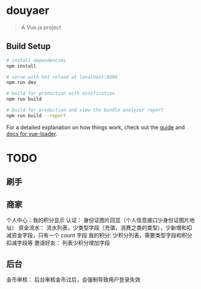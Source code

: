 # douyaer

> A Vue.js project

## Build Setup

``` bash
# install dependencies
npm install

# serve with hot reload at localhost:8080
npm run dev

# build for production with minification
npm run build

# build for production and view the bundle analyzer report
npm run build --report
```

For a detailed explanation on how things work, check out the [guide](http://vuejs-templates.github.io/webpack/) and [docs for vue-loader](http://vuejs.github.io/vue-loader).

# TODO

## 刷手


## 商家
个人中心：我的积分显示
认证： 身份证图片回显（个人信息接口少身份证图片地址）
资金流水： 流水列表，少类型字段（充值，消费之类的类型），少新增和扣减资金字段，只有一个 count 字段
我的积分: 少积分列表，需要类型字段和积分扣减字段等
邀请好友： 列表少积分增加字段

## 后台
金币审核： 后台审核金币过后，会强制导致用户登录失效
